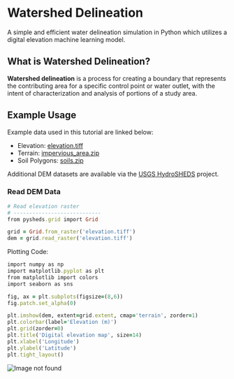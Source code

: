 # Watershed Delineation
A simple and efficient water delineation simulation in Python which utilizes a digital elevation machine learning model.

## What is Watershed Delineation?
**Watershed delineation** is a process for creating a boundary that represents the contributing area for a specific control point or water outlet, with the intent of characterization and analysis of portions of a study area.

## Example Usage
Example data used in this tutorial are linked below:

- Elevation: [elevation.tiff](https://pysheds.s3.us-east-2.amazonaws.com/data/elevation.tiff)
- Terrain: [impervious_area.zip](https://pysheds.s3.us-east-2.amazonaws.com/data/impervious_area.zip)
- Soil Polygons: [soils.zip](https://pysheds.s3.us-east-2.amazonaws.com/data/soils.zip)

Additional DEM datasets are available via the [USGS HydroSHEDS](https://www.hydrosheds.org/) project.

### Read DEM Data
```ruby
# Read elevation raster
# ----------------------------
from pysheds.grid import Grid

grid = Grid.from_raster('elevation.tiff')
dem = grid.read_raster('elevation.tiff')
```

Plotting Code:
```ruby
import numpy as np
import matplotlib.pyplot as plt
from matplotlib import colors
import seaborn as sns

fig, ax = plt.subplots(figsize=(8,6))
fig.patch.set_alpha(0)

plt.imshow(dem, extent=grid.extent, cmap='terrain', zorder=1)
plt.colorbar(label='Elevation (m)')
plt.grid(zorder=0)
plt.title('Digital elevation map', size=14)
plt.xlabel('Longitude')
plt.ylabel('Latitude')
plt.tight_layout()
```

![Image not found](//Users/aryaninamdar/Desktop/Screen%20Shot%202022-06-10%20at%203.25.00%20PM.png)
